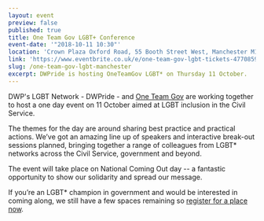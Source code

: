 ```yaml
---
layout: event
preview: false
published: true
title: One Team Gov LGBT+ Conference
event-date: '"2018-10-11 10:30"'
location: 'Crown Plaza Oxford Road, 55 Booth Street West, Manchester M15 6PQ'
link: 'https://www.eventbrite.co.uk/e/one-team-gov-lgbt-tickets-47708592685'
slug: /one-team-gov-lgbt-manchester
excerpt: DWPride is hosting OneTeamGov LGBT* on Thursday 11 October.
---
```

DWP's LGBT Network - DWPride - and [One Team Gov](https://www.oneteamgov.uk/) are working together to host a one day event on 11 October aimed at LGBT inclusion in the Civil Service.

The themes for the day are around sharing best practice and practical actions. We’ve got an amazing line up of speakers and interactive break-out sessions planned, bringing together a range of colleagues from LGBT* networks across the Civil Service, government and beyond.

The event will take place on National Coming Out day -- a fantastic opportunity to show our solidarity and spread our message.

If you’re an LGBT* champion in government and would be interested in coming along, we still have a few spaces remaining so [register for a place now](https://www.eventbrite.co.uk/e/one-team-gov-lgbt-tickets-47708592685).
